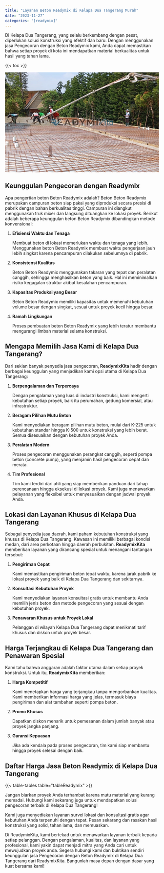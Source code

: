 ```yaml
---
title: "Layanan Beton Readymix di Kelapa Dua Tangerang Murah"
date: "2023-11-27"
categories: "[readymix]"
---
```


Di Kelapa Dua Tangerang, yang selalu berkembang dengan pesat, diperlukan solusi konstruksi yang efektif dan baru. Dengan menggunakan jasa Pengecoran dengan Beton Readymix kami, Anda dapat memastikan bahwa setiap proyek di kota ini mendapatkan material berkualitas untuk hasil yang tahan lama.

{{< toc >}}

![Layanan Beton Readymix di Kelapa Dua Tangerang Murah](/images/readymix/cor-readymix-19.jpg)

## Keunggulan Pengecoran dengan Readymix

Apa pengertian beton Beton Readymix adalah? Beton Beton Readymix merupakan campuran beton siap pakai yang diproduksi secara presisi di pabrik dengan bahan berkualitas tinggi. Campuran ini diangkut menggunakan truk mixer dan langsung dituangkan ke lokasi proyek. Berikut adalah beberapa keunggulan beton Beton Readymix dibandingkan metode konvensional:

1. **Efisiensi Waktu dan Tenaga**

   Membuat beton di lokasi memerlukan waktu dan tenaga yang lebih. Menggunakan beton Beton Readymix membuat waktu pengerjaan jauh lebih singkat karena pencampuran dilakukan sebelumnya di pabrik.

2. **Konsistensi Kualitas**

   Beton Beton Readymix menggunakan takaran yang tepat dan peralatan canggih, sehingga menghasilkan beton yang baik. Hal ini meminimalkan risiko kegagalan struktur akibat kesalahan pencampuran.

3. **Kapasitas Produksi yang Besar**

   Beton Beton Readymix memiliki kapasitas untuk memenuhi kebutuhan volume besar dengan singkat, sesuai untuk proyek kecil hingga besar.

4. **Ramah Lingkungan**

   Proses pembuatan beton Beton Readymix yang lebih teratur membantu mengurangi limbah material selama konstruksi.

## Mengapa Memilih Jasa Kami di Kelapa Dua Tangerang?

Dari sekian banyak penyedia jasa pengecoran, **ReadymixKita** hadir dengan berbagai keunggulan yang menjadikan kami opsi utama di Kelapa Dua Tangerang:

1. **Berpengalaman dan Terpercaya**

   Dengan pengalaman yang luas di industri konstruksi, kami mengerti kebutuhan setiap proyek, baik itu perumahan, gedung komersial, atau infrastruktur.

2. **Beragam Pilihan Mutu Beton**

   Kami menyediakan beragam pilihan mutu beton, mulai dari K-225 untuk kebutuhan standar hingga K-500 untuk konstruksi yang lebih berat. Semua disesuaikan dengan kebutuhan proyek Anda.

3. **Peralatan Modern**

   Proses pengecoran menggunakan perangkat canggih, seperti pompa beton (concrete pump), yang menjamin hasil pengecoran cepat dan merata.

4. **Tim Profesional**

   Tim kami terdiri dari ahli yang siap memberikan panduan dari tahap perencanaan hingga eksekusi di lokasi proyek. Kami juga menawarkan pelayanan yang fleksibel untuk menyesuaikan dengan jadwal proyek Anda.

## Lokasi dan Layanan Khusus di Kelapa Dua Tangerang

Sebagai penyedia jasa daerah, kami paham kebutuhan konstruksi yang khusus di Kelapa Dua Tangerang. Kawasan ini memiliki berbagai kondisi medan, dari area perkotaan hingga daerah perbukitan. **ReadymixKita** memberikan layanan yang dirancang spesial untuk menangani tantangan tersebut:

1. **Pengiriman Cepat**

   Kami memastikan pengiriman beton tepat waktu, karena jarak pabrik ke lokasi proyek yang baik di Kelapa Dua Tangerang dan sekitarnya.

2. **Konsultasi Kebutuhan Proyek**

   Kami menyediakan layanan konsultasi gratis untuk membantu Anda memilih jenis beton dan metode pengecoran yang sesuai dengan kebutuhan proyek.

3. **Penawaran Khusus untuk Proyek Lokal**

   Pelanggan di wilayah Kelapa Dua Tangerang dapat menikmati tarif khusus dan diskon untuk proyek besar.

## Harga Terjangkau di Kelapa Dua Tangerang dan Penawaran Spesial

Kami tahu bahwa anggaran adalah faktor utama dalam setiap proyek konstruksi. Untuk itu, **ReadymixKita** memberikan:

1. **Harga Kompetitif**

   Kami menetapkan harga yang terjangkau tanpa mengorbankan kualitas. Kami memberikan informasi harga yang jelas, termasuk biaya pengiriman dan alat tambahan seperti pompa beton.

2. **Promo Khusus**

   Dapatkan diskon menarik untuk pemesanan dalam jumlah banyak atau proyek jangka panjang.

3. **Garansi Kepuasan**

   Jika ada kendala pada proses pengecoran, tim kami siap membantu hingga proyek selesai dengan baik.

## Daftar Harga Jasa Beton Readymix di Kelapa Dua Tangerang

{{< table-tables table="tableReadymix" >}}

Jangan biarkan proyek Anda terhambat karena mutu material yang kurang memadai. Hubungi kami sekarang juga untuk mendapatkan solusi pengecoran terbaik di Kelapa Dua Tangerang!

Kami juga menyediakan layanan survei lokasi dan konsultasi gratis agar kebutuhan Anda terpenuhi dengan tepat. Pesan sekarang dan rasakan hasil konstruksi yang solid, tahan lama, dan memuaskan.

Di ReadymixKita, kami bertekad untuk menawarkan layanan terbaik kepada setiap pelanggan. Dengan pengalaman, kualitas, dan layanan yang profesional, kami yakin dapat menjadi mitra yang Anda cari untuk mewujudkan proyek anda. Segera hubungi kami dan buktikan sendiri keunggulan jasa Pengecoran dengan Beton Readymix di Kelapa Dua Tangerang dari ReadymixKita. Bangunlah masa depan dengan dasar yang kuat bersama kami!